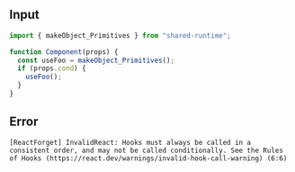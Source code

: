 
## Input

```javascript
import { makeObject_Primitives } from "shared-runtime";

function Component(props) {
  const useFoo = makeObject_Primitives();
  if (props.cond) {
    useFoo();
  }
}

```


## Error

```
[ReactForget] InvalidReact: Hooks must always be called in a consistent order, and may not be called conditionally. See the Rules of Hooks (https://react.dev/warnings/invalid-hook-call-warning) (6:6)
```
          
      